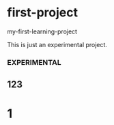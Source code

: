 # first-project
my-first-learning-project

This is just an experimental project.

### EXPERIMENTAL
## 123
# 1
